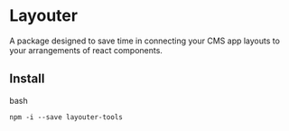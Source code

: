 # Layouter

A package designed to save time in connecting your CMS app layouts to your arrangements of react components.

## Install

bash

```
npm -i --save layouter-tools
```
